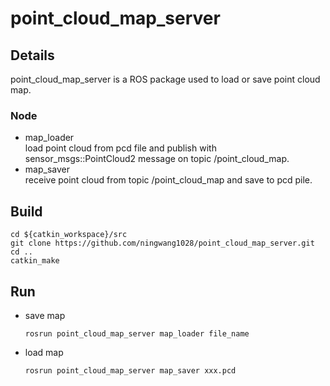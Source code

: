 # point_cloud_map_server
## Details
point_cloud_map_server is a ROS package used to load or save point cloud map.
### Node
* map_loader  
load point cloud from pcd file and publish with sensor_msgs::PointCloud2 message on topic /point_cloud_map.  
* map_saver    
receive point cloud from topic /point_cloud_map and save to pcd pile.  
## Build
  ```shell 
  cd ${catkin_workspace}/src
  git clone https://github.com/ningwang1028/point_cloud_map_server.git
  cd ..
  catkin_make
  ```
## Run 
* save map
  ```shell  
  rosrun point_cloud_map_server map_loader file_name
  ```
* load map
    ```shell  
  rosrun point_cloud_map_server map_saver xxx.pcd 
  ```
